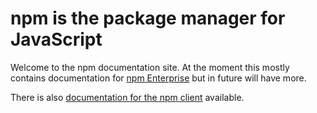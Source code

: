# npm is the package manager for JavaScript

Welcome to the npm documentation site. At the moment this mostly contains
documentation for [npm Enterprise](/enterprise) but in future will have
more.

There is also [documentation for the npm client](https://www.npmjs.org/doc/)
available.